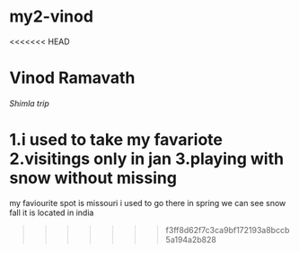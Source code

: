 # my2-vinod
<<<<<<< HEAD

# Vinod Ramavath
###### Shimla trip



1.i used to take my favariote 
2.visitings only in jan
3.playing with snow without missing
=======
my faviourite spot is missouri
i used to go there in spring 
we can see snow fall 
it is located in india
>>>>>>> f3ff8d62f7c3ca9bf172193a8bccb5a194a2b828
